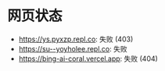 # 网页状态
- https://ys.pyxzp.repl.co: 失败 (403)
- https://su--yoyholee.repl.co: 失败
- https://bing-ai-coral.vercel.app: 失败 (404)
